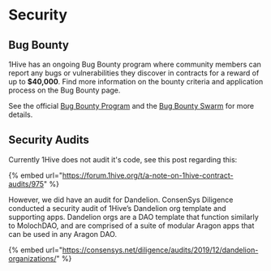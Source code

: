 # Security

## Bug Bounty

1Hive has an ongoing Bug Bounty program where community members can report any bugs or vulnerabilities they discover in contracts for a reward of up to **$40,000**. Find more information on the bounty criteria and application process on the Bug Bounty page.

See the official [Bug Bounty Program](bug-bounty.md) and the [Bug Bounty Swarm](../../community/swarms/bug-bounty.md) for more details.

## Security Audits

Currently 1Hive does not audit it's code, see this post regarding this:

{% embed url="https://forum.1hive.org/t/a-note-on-1hive-contract-audits/975" %}

However, we did have an audit for Dandelion. ConsenSys Diligence conducted a security audit of 1Hive’s Dandelion org template and supporting apps. Dandelion orgs are a DAO template that function similarly to MolochDAO, and are comprised of a suite of modular Aragon apps that can be used in any Aragon DAO.

{% embed url="https://consensys.net/diligence/audits/2019/12/dandelion-organizations/" %}

